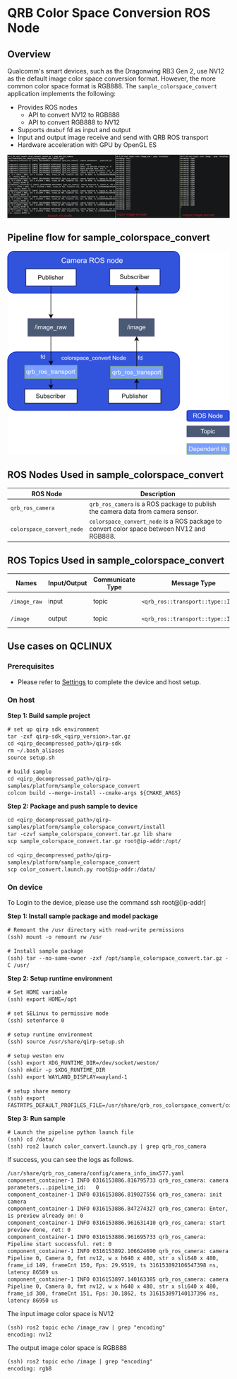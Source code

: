 # QRB Color Space Conversion ROS Node

## Overview

Qualcomm's smart devices, such as the Dragonwing RB3 Gen 2, use NV12 as the default image color space conversion format. However, the more common color space format is RGB888. The `sample_colorspace_convert` application implements the following:
- Provides ROS nodes
	- API to convert NV12 to RGB888
	- API to convert RGB888 to NV12
- Supports `dmabuf` fd as input and output
- Input and output image receive and send with QRB ROS transport
- Hardware acceleration with GPU by OpenGL ES

![demo](resource/demo.png)
## Pipeline flow for sample_colorspace_convert
![pipeline](resource/pipeline.png)

## ROS Nodes Used in sample_colorspace_convert

| ROS Node                  | Description                                                                                |
| ------------------------- | ------------------------------------------------------------------------------------------ |
| `qrb_ros_camera`          | `qrb_ros_camera` is a ROS package to publish the camera data from camera sensor.           |
| `colorspace_convert_node` | `colorspace_convert_node` is a ROS package to convert color space between NV12 and RGB888. |
## ROS Topics Used in sample_colorspace_convert

|Names|Input/Output|Communicate Type|Message Type|Description|
|---|---|---|---|---|
|`/image_raw`|input|topic|`<qrb_ros::transport::type::Image>`|NV12/RGB8 image data|
|`/image`|output|topic|`<qrb_ros::transport::type::Image>`|NV12/RGB8 image data|

## Use cases on QCLINUX
### Prerequisites

- Please refer to [Settings](https://docs.qualcomm.com/bundle/publicresource/topics/80-70018-265/download-the-prebuilt-robotics-image_3_1.html?vproduct=1601111740013072&version=1.4&facet=Qualcomm%20Intelligent%20Robotics%20Product%20\(QIRP\)%20SDK) to complete the device and host setup.

### On host

**Step 1: Build sample project**
```shell
# set up qirp sdk environment
tar -zxf qirp-sdk_<qirp_version>.tar.gz
cd <qirp_decompressed_path>/qirp-sdk
rm ~/.bash_aliases
source setup.sh

# build sample
cd <qirp_decompressed_path>/qirp-samples/platform/sample_colorspace_convert
colcon build --merge-install --cmake-args ${CMAKE_ARGS}
```

**Step 2: Package and push sample to device**
```shell
cd <qirp_decompressed_path>/qirp-samples/platform/sample_colorspace_convert/install
tar -czvf sample_colorspace_convert.tar.gz lib share
scp sample_colorspace_convert.tar.gz root@ip-addr:/opt/

cd <qirp_decompressed_path>/qirp-samples/platform/sample_colorspace_convert
scp color_convert.launch.py root@ip-addr:/data/
```

### On device

To Login to the device, please use the command ssh root@[ip-addr]

**Step 1: Install sample package and model package**
```shell
# Remount the /usr directory with read-write permissions
(ssh) mount -o remount rw /usr

# Install sample package
(ssh) tar --no-same-owner -zxf /opt/sample_colorspace_convert.tar.gz -C /usr/
```

**Step 2: Setup runtime environment**
```shell
# Set HOME variable
(ssh) export HOME=/opt

# set SELinux to permissive mode
(ssh) setenforce 0

# setup runtime environment
(ssh) source /usr/share/qirp-setup.sh

# setup weston env
(ssh) export XDG_RUNTIME_DIR=/dev/socket/weston/
(ssh) mkdir -p $XDG_RUNTIME_DIR
(ssh) export WAYLAND_DISPLAY=wayland-1

# setup share memory
(ssh) export FASTRTPS_DEFAULT_PROFILES_FILE=/usr/share/qrb_ros_colorspace_convert/config/large_message_profile.xml
```

**Step 3: Run sample**
```shell
# Launch the pipeline python launch file
(ssh) cd /data/
(ssh) ros2 launch color_convert.launch.py | grep qrb_ros_camera
```

If success, you can see the logs as follows.
```shell
/usr/share/qrb_ros_camera/config/camera_info_imx577.yaml
component_container-1 INFO 0316153886.816795733 qrb_ros_camera: camera parameters...pipeline_id:   0
component_container-1 INFO 0316153886.819027556 qrb_ros_camera: init camera
component_container-1 INFO 0316153886.847274327 qrb_ros_camera: Enter, is preview already on: 0
component_container-1 INFO 0316153886.961631410 qrb_ros_camera: start preview done, ret: 0
component_container-1 INFO 0316153886.961695733 qrb_ros_camera: Pipeline start successful. ret: 0
component_container-1 INFO 0316153892.106624690 qrb_ros_camera: camera Pipeline 0, Camera 0, fmt nv12, w x h640 x 480, str x sli640 x 480, frame_id 149, frameCnt 150, Fps: 29.9519, ts 316153892106547398 ns, latency 86589 us
component_container-1 INFO 0316153897.140163385 qrb_ros_camera: camera Pipeline 0, Camera 0, fmt nv12, w x h640 x 480, str x sli640 x 480, frame_id 300, frameCnt 151, Fps: 30.1862, ts 316153897140137396 ns, latency 86950 us
```
The input image color space is NV12
```shell
(ssh) ros2 topic echo /image_raw | grep "encoding"
encoding: nv12
```
The output image color space is RGB888
```
(ssh) ros2 topic echo /image | grep "encoding"
encoding: rgb8
```